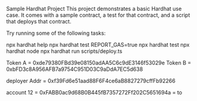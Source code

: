 Sample Hardhat Project
This project demonstrates a basic Hardhat use case. It comes with a sample contract, a test for that contract, and a script that deploys that contract.

Try running some of the following tasks:

npx hardhat help
npx hardhat test
REPORT_GAS=true npx hardhat test
npx hardhat node
npx hardhat run scripts/deploy.ts

Token A = 0xde79380FBd39e08150adAA5C6c9dE3146f53029e
Token B = 0xbFD3c8A956AFB7a9754C951D03C9aDdA7EC5d638

deployer Addr = 0xf39Fd6e51aad88F6F4ce6aB8827279cffFb92266

account 12 = 0xFABB0ac9d68B0B445fB7357272Ff202C5651694a  = to